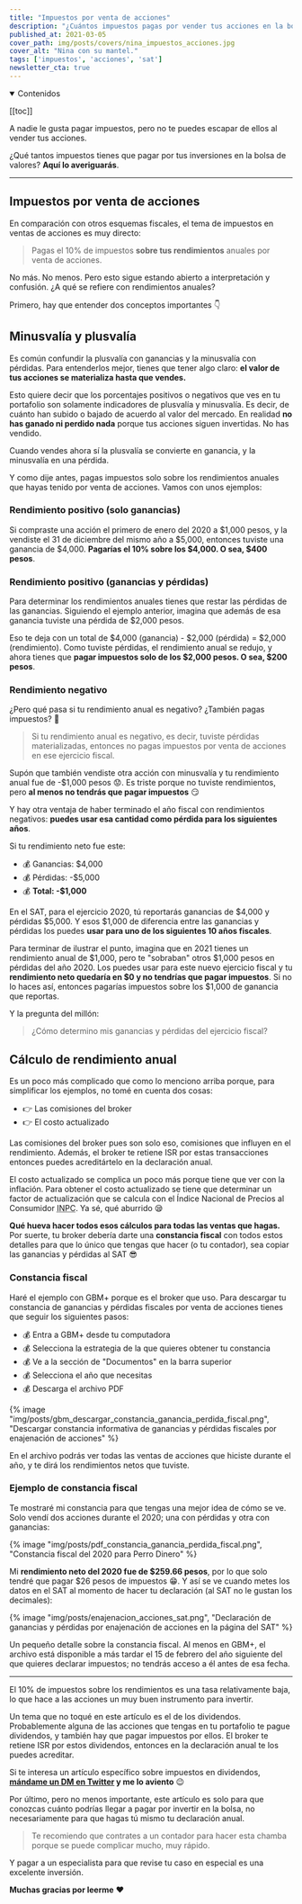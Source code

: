 ```yaml
---
title: "Impuestos por venta de acciones"
description: "¿Cuántos impuestos pagas por vender tus acciones en la bolsa de valores? Aquí lo sabrás."
published_at: 2021-03-05
cover_path: img/posts/covers/nina_impuestos_acciones.jpg
cover_alt: "Nina con su mantel."
tags: ['impuestos', 'acciones', 'sat']
newsletter_cta: true
---
```


<details open>
  <summary>
    Contenidos
  </summary>

[[toc]]

</details>

A nadie le gusta pagar impuestos, pero no te puedes escapar de ellos al vender tus acciones.

¿Qué tantos impuestos tienes que pagar por tus inversiones en la bolsa de valores? **Aquí lo averiguarás**.

***

## Impuestos por venta de acciones

En comparación con otros esquemas fiscales, el tema de impuestos en ventas de acciones es muy directo:

> Pagas el 10% de impuestos **sobre tus rendimientos** anuales por venta de acciones.

No más. No menos. Pero esto sigue estando abierto a interpretación y confusión. ¿A qué se refiere con rendimientos anuales?

Primero, hay que entender dos conceptos importantes 👇

## Minusvalía y plusvalía

Es común confundir la plusvalía con ganancias y la minusvalía con pérdidas. Para entenderlos mejor, tienes que tener algo claro: **el valor de tus acciones se materializa hasta que vendes.**

Esto quiere decir que los porcentajes positivos o negativos que ves en tu portafolio son solamente indicadores de plusvalía y minusvalía. Es decir, de cuánto han subido o bajado de acuerdo al valor del mercado. En realidad **no has ganado ni perdido nada** porque tus acciones siguen invertidas. No has vendido.

Cuando vendes ahora sí la plusvalía se convierte en ganancia, y la minusvalía en una pérdida.

Y como dije antes, pagas impuestos solo sobre los rendimientos anuales que hayas tenido por venta de acciones. Vamos con unos ejemplos:

### Rendimiento positivo (solo ganancias)

Si compraste una acción el primero de enero del 2020 a $1,000 pesos, y la vendiste el 31 de diciembre del mismo año a $5,000, entonces tuviste una ganancia de $4,000. **Pagarías el 10% sobre los $4,000. O sea, $400 pesos**.

### Rendimiento positivo (ganancias y pérdidas)

Para determinar los rendimientos anuales tienes que restar las pérdidas de las ganancias. Siguiendo el ejemplo anterior, imagina que además de esa ganancia tuviste una pérdida de $2,000 pesos.

Eso te deja con un total de $4,000 (ganancia) - $2,000 (pérdida) = $2,000 (rendimiento). Como tuviste pérdidas, el rendimiento anual se redujo, y ahora tienes que **pagar impuestos solo de los $2,000 pesos. O sea, $200 pesos**.

### Rendimiento negativo

¿Pero qué pasa si tu rendimiento anual es negativo? ¿También pagas impuestos? 🧐

> Si tu rendimiento anual es negativo, es decir, tuviste pérdidas materializadas, entonces no pagas impuestos por venta de acciones en ese ejercicio fiscal.

Supón que también vendiste otra acción con minusvalía y tu rendimiento anual fue de -$1,000 pesos 😟. Es triste porque no tuviste rendimientos, pero **al menos no tendrás que pagar impuestos** 😏

Y hay otra ventaja de haber terminado el año fiscal con rendimientos negativos: **puedes usar esa cantidad como pérdida para los siguientes años**.

Si tu rendimiento neto fue este:
- 💰 Ganancias: $4,000
- 💰 Pérdidas: -$5,000
- 💰 **Total: -$1,000**

En el SAT, para el ejercicio 2020, tú reportarás ganancias de $4,000 y pérdidas $5,000. Y esos $1,000 de diferencia entre las ganancias y pérdidas los puedes **usar para uno de los siguientes 10 años fiscales**.

Para terminar de ilustrar el punto, imagina que en 2021 tienes un rendimiento anual de $1,000, pero te "sobraban" otros $1,000 pesos en pérdidas del año 2020. Los puedes usar para este nuevo ejercicio fiscal y tu **rendimiento neto quedaría en $0 y no tendrías que pagar impuestos**. Si no lo haces así, entonces pagarías impuestos sobre los $1,000 de ganancia que reportas.

Y la pregunta del millón:

> ¿Cómo determino mis ganancias y pérdidas del ejercicio fiscal?

## Cálculo de rendimiento anual

Es un poco más complicado que como lo menciono arriba porque, para simplificar los ejemplos, no tomé en cuenta dos cosas:
- 👉 Las comisiones del broker
- 👉 El costo actualizado

Las comisiones del broker pues son solo eso, comisiones que influyen en el rendimiento. Además, el broker te retiene ISR por estas transacciones entonces puedes acreditártelo en la declaración anual.

El costo actualizado se complica un poco más porque tiene que ver con la inflación. Para obtener el costo actualizado se tiene que determinar un factor de actualización que se calcula con el Índice Nacional de Precios al Consumidor <abbr title="Índice Nacional de Precios al Consumidor">INPC</abbr>. Ya sé, qué aburrido 😪

**Qué hueva hacer todos esos cálculos para todas las ventas que hagas.** Por suerte, tu broker debería darte una **constancia fiscal** con todos estos detalles para que lo único que tengas que hacer (o tu contador), sea copiar las ganancias y pérdidas al SAT 😎

### Constancia fiscal

Haré el ejemplo con GBM+ porque es el broker que uso. Para descargar tu constancia de ganancias y pérdidas fiscales por venta de acciones tienes que seguir los siguientes pasos:
- 💰 Entra a GBM+ desde tu computadora
- 💰 Selecciona la estrategia de la que quieres obtener tu constancia
- 💰 Ve a la sección de "Documentos" en la barra superior
- 💰 Selecciona el año que necesitas
- 💰 Descarga el archivo PDF

{% image "img/posts/gbm_descargar_constancia_ganancia_perdida_fiscal.png", "Descargar constancia informativa de ganancias y pérdidas fiscales por enajenación de acciones" %}

En el archivo podrás ver todas las ventas de acciones que hiciste durante el año, y te dirá los rendimientos netos que tuviste.

### Ejemplo de constancia fiscal

Te mostraré mi constancia para que tengas una mejor idea de cómo se ve. Solo vendí dos acciones durante el 2020; una con pérdidas y otra con ganancias:

{% image "img/posts/pdf_constancia_ganancia_perdida_fiscal.png", "Constancia fiscal del 2020 para Perro Dinero" %}

Mi **rendimiento neto del 2020 fue de $259.66 pesos**, por lo que solo tendré que pagar $26 pesos de impuestos 😁. Y así se ve cuando metes los datos en el SAT al momento de hacer tu declaración (al SAT no le gustan los decimales):

{% image "img/posts/enajenacion_acciones_sat.png", "Declaración de ganancias y pérdidas por enajenación de acciones en la página del SAT" %}

Un pequeño detalle sobre la constancia fiscal. Al menos en GBM+, el archivo está disponible a más tardar el 15 de febrero del año siguiente del que quieres declarar impuestos; no tendrás acceso a él antes de esa fecha.

***

El 10% de impuestos sobre los rendimientos es una tasa relativamente baja, lo que hace a las acciones un muy buen instrumento para invertir.

Un tema que no toqué en este artículo es el de los dividendos. Probablemente alguna de las acciones que tengas en tu portafolio te pague dividendos, y también hay que pagar impuestos por ellos. El broker te retiene ISR por estos dividendos, entonces en la declaración anual te los puedes acreditar.

Si te interesa un artículo específico sobre impuestos en dividendos, **[mándame un DM en Twitter](https://twitter.com/messages/compose?recipient_id=1252783162180227072&text=Hola%20Perro%20%F0%9F%91%8B%0A%0A%C2%A1Avi%C3%A9ntate%20el%20post%20sobre%20impuestos%20en%20dividendos%21) y me lo aviento** 😉

Por último, pero no menos importante, este artículo es solo para que conozcas cuánto podrías llegar a pagar por invertir en la bolsa, no necesariamente para que hagas tú mismo tu declaración anual.

> Te recomiendo que contrates a un contador para hacer esta chamba porque se puede complicar mucho, muy rápido.

Y pagar a un especialista para que revise tu caso en especial es una excelente inversión.

**Muchas gracias por leerme** ❤️
